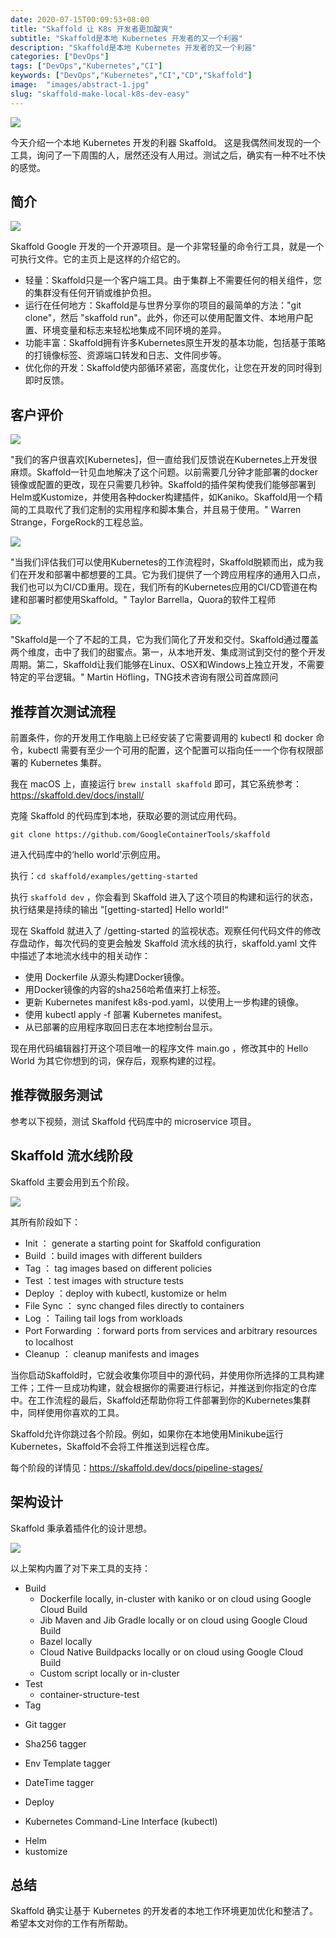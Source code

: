 ```yaml
---
date: 2020-07-15T00:09:53+08:00
title: "Skaffold 让 K8s 开发者更加酸爽"
subtitle: "Skaffold是本地 Kubernetes 开发者的又一个利器"
description: "Skaffold是本地 Kubernetes 开发者的又一个利器"
categories: ["DevOps"]
tags: ["DevOps","Kubernetes","CI"]
keywords: ["DevOps","Kubernetes","CI","CD","Skaffold"]
image:  "images/abstract-1.jpg"
slug: "skaffold-make-local-k8s-dev-easy"
---
```



![](/images/skaffold.png)

今天介绍一个本地 Kubernetes 开发的利器 Skaffold。
这是我偶然间发现的一个工具，询问了一下周围的人，居然还没有人用过。测试之后，确实有一种不吐不快的感觉。

## 简介

![](/images/intro.gif)

Skaffold Google 开发的一个开源项目。是一个非常轻量的命令行工具，就是一个可执行文件。它的主页上是这样的介绍它的。

* 轻量：Skaffold只是一个客户端工具。由于集群上不需要任何的相关组件，您的集群没有任何开销或维护负担。
* 运行在任何地方：Skaffold是与世界分享你的项目的最简单的方法："git clone"，然后 "skaffold run"。此外，你还可以使用配置文件、本地用户配置、环境变量和标志来轻松地集成不同环境的差异。
* 功能丰富：Skaffold拥有许多Kubernetes原生开发的基本功能，包括基于策略的打镜像标签、资源端口转发和日志、文件同步等。
* 优化你的开发：Skaffold使内部循环紧密，高度优化，让您在开发的同时得到即时反馈。

## 客户评价

![](/images/forgerock.png)

"我们的客户很喜欢[Kubernetes]，但一直给我们反馈说在Kubernetes上开发很麻烦。Skaffold一针见血地解决了这个问题。以前需要几分钟才能部署的docker镜像或配置的更改，现在只需要几秒钟。Skaffold的插件架构使我们能够部署到Helm或Kustomize，并使用各种docker构建插件，如Kaniko。Skaffold用一个精简的工具取代了我们定制的实用程序和脚本集合，并且易于使用。"
Warren Strange，ForgeRock的工程总监。

![](/images/quora.png)

"当我们评估我们可以使用Kubernetes的工作流程时，Skaffold脱颖而出，成为我们在开发和部署中都想要的工具。它为我们提供了一个跨应用程序的通用入口点，我们也可以为CI/CD重用。现在，我们所有的Kubernetes应用的CI/CD管道在构建和部署时都使用Skaffold。"
Taylor Barrella，Quora的软件工程师

![](/images/tng.png)

"Skaffold是一个了不起的工具，它为我们简化了开发和交付。Skaffold通过覆盖两个维度，击中了我们的甜蜜点。第一，从本地开发、集成测试到交付的整个开发周期。第二，Skaffold让我们能够在Linux、OSX和Windows上独立开发，不需要特定的平台逻辑。"
Martin Höfling，TNG技术咨询有限公司首席顾问

## 推荐首次测试流程

前置条件，你的开发用工作电脑上已经安装了它需要调用的 kubectl 和 docker 命令，kubectl 需要有至少一个可用的配置，这个配置可以指向任一一个你有权限部署的 Kubernetes 集群。

我在 macOS 上，直接运行 `‌brew install skaffold` 即可，其它系统参考：<https://skaffold.dev/docs/install/>

克隆 Skaffold 的代码库到本地，获取必要的测试应用代码。

`‌git clone https://github.com/GoogleContainerTools/skaffold`

进入代码库中的‘hello world’示例应用。

执行：`‌cd skaffold/examples/getting-started`

执行 `‌skaffold dev` ，你会看到 Skaffold 进入了这个项目的构建和运行的状态，执行结果是持续的输出 ”[getting-started] Hello world!“

现在 Skaffold 就进入了 /getting-started 的监视状态。观察任何代码文件的修改存盘动作，每次代码的变更会触发 Skaffold 流水线的执行，skaffold.yaml 文件中描述了本地流水线中的相关动作：

* 使用 Dockerfile 从源头构建Docker镜像。
* 用Docker镜像的内容的sha256哈希值来打上标签。
* 更新 Kubernetes manifest k8s-pod.yaml，以使用上一步构建的镜像。
* 使用 kubectl apply -f 部署 Kubernetes manifest。
* 从已部署的应用程序取回日志在本地控制台显示。

现在用代码编辑器打开这个项目唯一的程序文件 main.go ，修改其中的 Hello World 为其它你想到的词，保存后，观察构建的过程。

## 推荐微服务测试

参考以下视频，测试 Skaffold 代码库中的 microservice 项目。

## Skaffold 流水线阶段

Skaffold 主要会用到五个阶段。

![](/images/workflow.png)

其所有阶段如下：

* Init ： generate a starting point for Skaffold configuration 
* Build ：build images with different builders 
* Tag ： tag images based on different policies 
* Test  ：test images with structure tests 
* Deploy  ：deploy with kubectl, kustomize or helm 
* File Sync ： sync changed files directly to containers 
* Log ： Tailing tail logs from workloads 
* Port Forwarding  ：forward ports from services and arbitrary resources to localhost 
* Cleanup ： cleanup manifests and images

当你启动Skaffold时，它就会收集你项目中的源代码，并使用你所选择的工具构建工件；工件一旦成功构建，就会根据你的需要进行标记，并推送到你指定的仓库中。在工作流程的最后，Skaffold还帮助你将工件部署到你的Kubernetes集群中，同样使用你喜欢的工具。

Skaffold允许你跳过各个阶段。例如，如果你在本地使用Minikube运行Kubernetes，Skaffold不会将工件推送到远程仓库。

每个阶段的详情见：<https://skaffold.dev/docs/pipeline-stages/>

## 架构设计

Skaffold 秉承着插件化的设计思想。

![](/images/architecture.png)

以上架构内置了对下来工具的支持：

* Build
 	* Dockerfile locally, in-cluster with kaniko or on cloud using Google Cloud Build
 	* Jib Maven and Jib Gradle locally or on cloud using Google Cloud Build
 	* Bazel locally
 	* Cloud Native Buildpacks locally or on cloud using Google Cloud Build
 	* Custom script locally or in-cluster
* Test
 	* container-structure-test
* Tag

-  Git tagger
*  Sha256 tagger
*  Env Template tagger
*  DateTime tagger

* Deploy

-  Kubernetes Command-Line Interface (kubectl)
*  Helm
*  kustomize

## 总结

Skaffold 确实让基于 Kubernetes 的开发者的本地工作环境更加优化和整洁了。希望本文对你的工作有所帮助。
